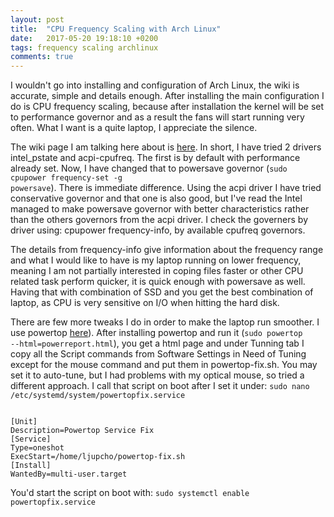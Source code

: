 ```yaml
---
layout: post
title:  "CPU Frequency Scaling with Arch Linux"
date:   2017-05-20 19:18:10 +0200
tags: frequency scaling archlinux
comments: true
---	
```


I wouldn't go into installing and configuration of Arch Linux, the wiki is accurate, simple and details enough. After installing the main configuration I do is CPU frequency scaling, because after installation the kernel will be set to performance governor and as a result the fans will start running very often. What I want is a quite laptop, I appreciate the silence.

The wiki page I am talking here about is <a href="https://wiki.archlinux.org/index.php/CPU_frequency_scaling">here</a>. In short, I have tried 2 drivers intel_pstate and acpi-cpufreq. The first is by default with performance already set. Now, I have changed that to powersave governor (<code>sudo cpupower frequency-set -g powersave</code>). There is immediate difference. Using the acpi driver I have tried conservative governor and that one is also good, but I've read the Intel managed to make powersave governor with better characteristics rather than the others governors from the acpi driver. I check the governers by driver using: cpupower frequency-info, by available cpufreq governors. 

The details from frequency-info give information about the frequency range and what I would like to have is my laptop running on lower frequency, meaning I am not partially interested in coping files faster or other CPU related task perform quicker, it is quick enough with powersave as well. Having that with combination of SSD and you get the best combination of laptop, as CPU is very sensitive on I/O when hitting the hard disk.

There are few more tweaks I do in order to make the laptop run smoother. I use powertop <a href="https://wiki.archlinux.org/index.php/powertop">here</a>). After installing powertop and run it (<code>sudo powertop --html=powerreport.html</code>), you get a html page and under Tunning tab I copy all the Script commands from Software Settings in Need of Tuning except for the mouse command and put them in powertop-fix.sh. You may set it to auto-tune, but I had problems with my optical mouse, so tried a different approach. I call that script on boot after I set it under: <code>sudo nano /etc/systemd/system/powertopfix.service</code>

<code>
[Unit]
Description=Powertop Service Fix
[Service]
Type=oneshot
ExecStart=/home/ljupcho/powertop-fix.sh
[Install]
WantedBy=multi-user.target
</code>

You'd start the script on boot with: <code>sudo systemctl enable powertopfix.service</code>


